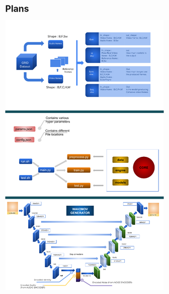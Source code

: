 # Plans

![Plan V1](images/plan_v1.png)
![File Structure](images/components.png)
![Generator](images/gen_arch.png)
